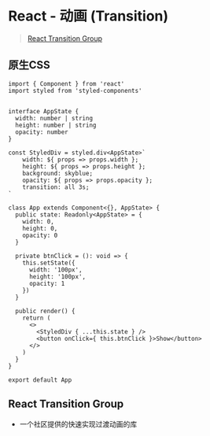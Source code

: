 # React - 动画 (Transition)



> [React Transition Group](https://reactcommunity.org/react-transition-group/)



## 原生CSS

```tsx
import { Component } from 'react'
import styled from 'styled-components'


interface AppState {
  width: number | string
  height: number | string
  opacity: number
}

const StyledDiv = styled.div<AppState>`
    width: ${ props => props.width };
    height: ${ props => props.height };
    background: skyblue;
    opacity: ${ props => props.opacity };
    transition: all 3s;
`

class App extends Component<{}, AppState> {
  public state: Readonly<AppState> = {
    width: 0,
    height: 0,
    opacity: 0
  }

  private btnClick = (): void => {
    this.setState({
      width: '100px',
      height: '100px',
      opacity: 1
    })
  }

  public render() {
    return (
      <>
        <StyledDiv { ...this.state } />
        <button onClick={ this.btnClick }>Show</button>
      </>
    )
  }
}

export default App
```





## React Transition Group

- 一个社区提供的快速实现过渡动画的库





















































